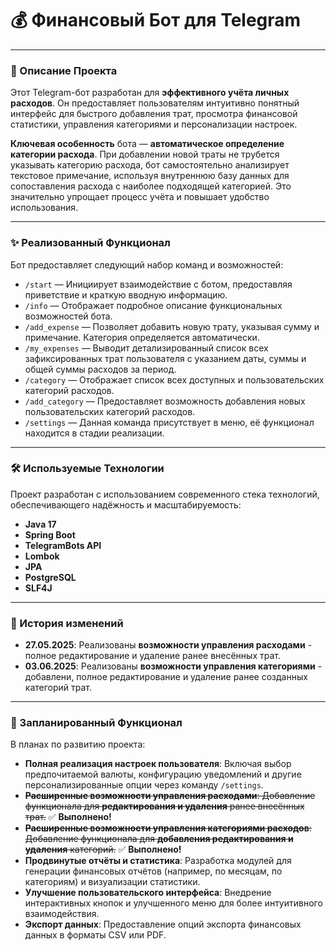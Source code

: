 # 💰 Финансовый Бот для Telegram

---

### 📝 Описание Проекта

Этот Telegram-бот разработан для **эффективного учёта личных расходов**. Он предоставляет пользователям интуитивно понятный интерфейс для быстрого добавления трат, просмотра финансовой статистики, управления категориями и персонализации настроек.

**Ключевая особенность** бота — **автоматическое определение категории расхода**. При добавлении новой траты не трубется указывать категорию расхода, бот самостоятельно анализирует текстовое примечание, используя внутреннюю базу данных для сопоставления расхода с наиболее подходящей категорией. Это значительно упрощает процесс учёта и повышает удобство использования.

---

### ✨ Реализованный Функционал

Бот предоставляет следующий набор команд и возможностей:

* `/start` — Инициирует взаимодействие с ботом, предоставляя приветствие и краткую вводную информацию.
* `/info` — Отображает подробное описание функциональных возможностей бота.
* `/add_expense` — Позволяет добавить новую трату, указывая сумму и примечание. Категория определяется автоматически.
* `/my_expenses` — Выводит детализированный список всех зафиксированных трат пользователя с указанием даты, суммы и общей суммы расходов за период.
* `/category` — Отображает список всех доступных и пользовательских категорий расходов.
* `/add_category` — Предоставляет возможность добавления новых пользовательских категорий расходов.
* `/settings` — Данная команда присутствует в меню, её функционал находится в стадии реализации.

---

### 🛠️ Используемые Технологии

Проект разработан с использованием современного стека технологий, обеспечивающего надёжность и масштабируемость:

* **Java 17**
* **Spring Boot**
* **TelegramBots API**
* **Lombok**
* **JPA**
* **PostgreSQL**
* **SLF4J**

---
### 🚀 История изменений

* **27.05.2025**: Реализованы **возможности управления расходами** - полное редактирование и удаление ранее внесённых трат.
* **03.06.2025**: Реализованы **возможности управления категориями** - добавлени, полное редактирование и удаление ранее созданных категорий трат.
---
### 🔮 Запланированный Функционал

В планах по развитию проекта:

* **Полная реализация настроек пользователя**: Включая выбор предпочитаемой валюты, конфигурацию уведомлений и другие персонализированные опции через команду `/settings`.
* ~~**Расширенные возможности управления расходами**: Добавление функционала для **редактирования и удаления** ранее внесённых трат.~~   ✅ **Выполнено!**
* ~~**Расширенные возможности управления категориями расходов**: Добавление функционала для **добавления редактирования и удаления** категорий.~~   ✅ **Выполнено!**
* **Продвинутые отчёты и статистика**: Разработка модулей для генерации финансовых отчётов (например, по месяцам, по категориям) и визуализации статистики.
* **Улучшение пользовательского интерфейса**: Внедрение интерактивных кнопок и улучшенного меню для более интуитивного взаимодействия.
* **Экспорт данных**: Предоставление опций экспорта финансовых данных в форматы CSV или PDF.



